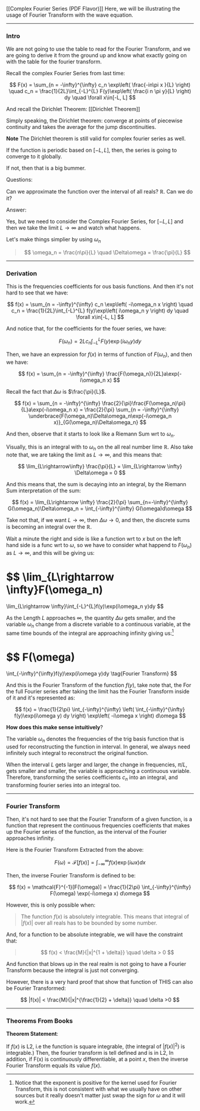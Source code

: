 [[Complex Fourier Series (PDF Flavor)]]
Here, we will be illustrating the usage of Fourier Transform with the wave equation. 

---
### **Intro**

We are not going to use the table to read for the Fourier Transform, and we are going to derive it from the ground up and know what exactly going on with the table for the fourier transform. 

Recall the complex Fourier Series from last time: 

$$
F(x) = \sum_{n = -\infty}^{\infty}
    c_n \exp\left(
        \frac{-in\pi x }{L}
    \right)
    \quad 
c_n = \frac{1}{2L}\int_{-L}^{L} 
    F(y)\exp\left(
        \frac{i n \pi y}{L}
    \right)
dy \quad \forall x\in[-L, L]
$$

And recall the Dirichlet Theorem: [[Dirichlet Theorem]]

Simply speaking, the Dirichlet theorem: converge at points of piecewise continuity and takes the average for the jump discontinuities. 

**Note** The Dirichlet theorem is still valid for complex fourier series as well. 

If the function is periodic based on $[-L, L]$, then, the series is going to converge to it globally. 

If not, then that is a big bummer. 

Questions: 

Can we approximate the function over the interval of all reals? $\mathbb{R}$. Can we do it? 

Answer: 

Yes, but we need to consider the Complex Fourier Series, for $[-L, L]$ and then we take the limit $L\rightarrow \infty$ and watch what happens. 

Let's make things simplier by using $\omega_n$

> $$
> \omega_n = \frac{n\pi}{L} \quad \Delta\omega = \frac{\pi}{L}
> $$


---
### **Derivation**

This is the frequencies coefficients for ous basis functions. And then it's not hard to see that we have: 



$$
f(x) = \sum_{n = -\infty}^{\infty}
    c_n \exp\left(
       -i\omega_n x
    \right)
    \quad 
c_n = \frac{1}{2L}\int_{-L}^{L} 
    f(y)\exp\left(
        i\omega_n y
    \right)
dy \quad \forall x\in[-L, L]
$$


And notice that, for the coefficients for the fouer series, we have: 

$$
F(\omega_n) = 2Lc_n
\int_{-L}^{L} 
    F(y)\exp\left(
        i\omega_n y
    \right)
dy
$$

Then, we have an expression for $f(x)$ in terms of function of $F(\omega_n)$, and then we have: 

$$
f(x) = \sum_{n = -\infty}^{\infty}
    \frac{F(\omega_n)}{2L}a\exp(-i\omega_n x)
$$

Recall the fact that $\Delta\omega$ is $\frac{\pi}{L}$. 

$$
f(x) = \sum_{n = -\infty}^{\infty}
    \frac{2}{\pi}\frac{F(\omega_n)\pi}{L}a\exp(-i\omega_n x)
    =
    \frac{2}{\pi}
    \sum_{n = -\infty}^{\infty}
    \underbrace{F(\omega_n)\Delta\omega_n\exp(-i\omega_n x)}_{G(\omega_n)\Delta\omega_n}
$$

And then, observe that it starts to look like a Riemann Sum wrt to $\omega_n$. 

Visually, this is an integral with to $\omega_n$ on the all real number lime $\mathbb{R}$. Also take note that, we are taking the limit as $L \rightarrow \infty$, and this means that: 

$$
\lim_{L\rightarrow\infty} \frac{\pi}{L} = \lim_{L\rightarrow \infty} \Delta\omega = 0
$$

And this means that, the sum is decaying into an integral, by the Riemann Sum interpretation of the sum: 

$$
f(x) = 
\lim_{L\rightarrow \infty} \frac{2}{\pi} \sum_{n=-\infty}^{\infty}
    G(\omega_n)\Delta\omega_n = \int_{-\infty}^{\infty} G(\omega)d\omega
$$

Take not that, if we want $L\rightarrow \infty$, then $\Delta\omega \rightarrow 0$, and then, the discrete sums is becoming an integral over the $\mathbb{R}$. 

Wait a minute the right and side is like a function wrt to $x$ but on the left hand side is a func wrt to $\omega$, so we have to consider what happend to $F(\omega_n)$ as $L \rightarrow \infty$, and this will be giving us: 

$$
\lim_{L\rightarrow \infty}F(\omega_n) 
= 
\lim_{L\rightarrow \infty}\int_{-L}^{L}f(y)\exp(i\omega_n y)dy
$$

As the Length $L$ approaches $\infty$, the quantity $\Delta\omega$ gets smaller, and the variable $\omega_n$ change from a discrete variable to a continuous variable, at the same time bounds of the integral are approaching infinity giving us:[^1]  

$$
F(\omega) 
= 
\int_{-\infty}^{\infty}f(y)\exp(i\omega y)dy
\tag{Fourier Transform}
$$

And this is the Fourier Transform of the function $f(y)$, take note that, the For the full Fourier series after taking the limit has the Fourier Transform inside of it and it's represented as: 

$$
f(x) = \frac{1}{2\pi}
\int_{-\infty}^{\infty} 
    \left(
        \int_{-\infty}^{\infty} 
            f(y)\exp(i\omega y)
        dy
    \right)
    \exp\left(
        -i\omega x
    \right)
d\omega
$$

**How does this make sense intuitively**? 

The variable $\omega_n$ denotes the frequencies of the trig basis function that is used for reconstructing the function in interval. In general, we always need infinitely such integral to reconstruct the original function. 

When the interval $L$ gets larger and larger, the change in frequencies, $\pi/L$, gets smaller and smaller, the variable is approaching a continuous variable. Therefore, transforming the series coefficients $c_n$ into an integral, and transforming fourier series into an integral too. 

---
### **Fourier Transform**

Then, it's not hard to see that the Fourier Transform of a given function, is a function that represent the continuous frequencies coefficients that makes up the Fourier series of the function, as the interval of the Fourier approaches infinity. 

Here is the Fourier Transform Extracted from the above: 

$$
F(\omega) = \mathcal{F}[f(x)] = 
\int_{-\infty}^{\infty} 
    f(x)\exp(i\omega x)
dx
$$

Then, the inverse Fourier Transform is defined to be: 

$$
f(x) = \mathcal{F}^{-1}[F(\omega)] = \frac{1}{2\pi}
\int_{-\infty}^{\infty} 
    F(\omega) \exp(-i\omega x)
d\omega
$$

However, this is only possible when: 

> The function $f(x)$ is absolutely integrable. This means that integral of $|f(x)|$ over all reals has to be bounded by some number. 

And, for a function to be absolute integrable, we will have the constraint that: 

> $$
> f(x) < \frac{M}{|x|^{1 + \delta}} \quad \delta > 0
> $$

And function that blows up in the real realm is not going to have a Fourier Transform because the integral is just not converging. 

However, there is a very hard proof that show that function of THIS can also be Fourier Transformed: 

$$
|f(x)| < \frac{M}{|x|^{\frac{1}{2} + \delta}} \quad \delta >0
$$

---
### **Theorems From Books**

**Theorem Statement**: 

If $f(x)$ is L2, i.e the function is square integrable, (the integral of $|f(x)|^2$) is integrable.) Then, the fourier transform is tell defined and is in L2, In addition, if F(x) is continuously differentiable, at a point $x$, then the inverse Fourier Transform equals its value $f(x)$. 

[^1]: Notice that the exponent is positive for the kernel used for Fourier Transform, this is not consistent with what we usually have on other sources but it really doesn't matter just swap the sign for $\omega$ and it will work. 


